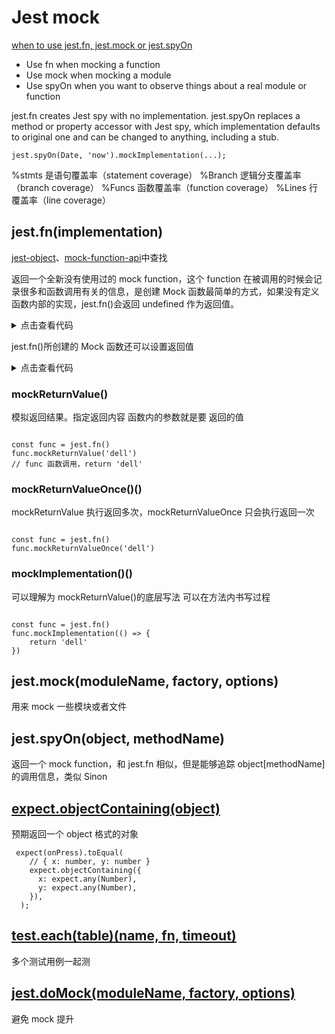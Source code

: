 # Jest mock

[when to use jest.fn, jest.mock or jest.spyOn](https://jestjs.io/docs/mock-functions)

- Use fn when mocking a function
- Use mock when mocking a module
- Use spyOn when you want to observe things about a real module or function

jest.fn creates Jest spy with no implementation.
jest.spyOn replaces a method or property accessor with Jest spy, which implementation defaults to original one and can be changed to anything, including a stub.

```
jest.spyOn(Date, 'now').mockImplementation(...);
```

%stmts 是语句覆盖率（statement coverage）
%Branch 逻辑分支覆盖率（branch coverage）
%Funcs 函数覆盖率（function coverage）
%Lines 行覆盖率（line coverage）

## jest.fn(implementation)

[jest-object](https://jestjs.io/docs/jest-object)、[mock-function-api](https://jestjs.io/docs/mock-function-api)中查找

返回一个全新没有使用过的 mock function，这个 function 在被调用的时候会记录很多和函数调用有关的信息，是创建 Mock 函数最简单的方式，如果没有定义函数内部的实现，jest.fn()会返回 undefined 作为返回值。

<details>
<summary>点击查看代码</summary>

```
describe('测试jest.fn()调用', () => {
  let mockFn = jest.fn();
  let result = mockFn(1, 2, 3);

  // 断言 mockFn 的执行后返回 undefined
  expect(result).toBeUndefined();
  // 断言 mockFn 被调用
  expect(mockFn).toBeCalled();
  // 断言 mockFn 被调用了一次
  expect(mockFn).toBeCalledTimes(1);
  // 断言 mockFn 传入的参数为 1, 2, 3
  expect(mockFn).toHaveBeenCalledWith(1, 2, 3);
})

```

</details>

jest.fn()所创建的 Mock 函数还可以设置返回值

<details>
<summary>点击查看代码</summary>

```

describe('测试 jest.fn()返回固定值', () => {
  let mockFn = jest.fn().mockReturnValue('default');
  // 断言 mockFn 执行后返回值为 default
  expect(mockFn()).toBe('default');
})

test('测试 jest.fn()内部实现', () => {
  let mockFn = jest.fn((num1, num2) => {
  return num1 \* num2;
})
// 断言 mockFn 执行后返回 100
expect(mockFn(10, 10)).toBe(100);
})

```

</details>

### mockReturnValue()

模拟返回结果。指定返回内容
函数内的参数就是要 返回的值

```

const func = jest.fn()
func.mockReturnValue('dell')
// func 函数调用，return 'dell'

```

### mockReturnValueOnce()()

mockReturnValue 执行返回多次，mockReturnValueOnce 只会执行返回一次

```

const func = jest.fn()
func.mockReturnValueOnce('dell')

```

### mockImplementation()()

可以理解为 mockReturnValue()的底层写法
可以在方法内书写过程

```

const func = jest.fn()
func.mockImplementation(() => {
    return 'dell'
})

```

## jest.mock(moduleName, factory, options)

用来 mock 一些模块或者文件

## jest.spyOn(object, methodName)

返回一个 mock function，和 jest.fn 相似，但是能够追踪 object[methodName]的调用信息，类似 Sinon

## [expect.objectContaining(object)](https://jestjs.io/zh-Hans/docs/expect#expectobjectcontainingobject)

预期返回一个 object 格式的对象

```
 expect(onPress).toEqual(
    // { x: number, y: number }
    expect.objectContaining({
      x: expect.any(Number),
      y: expect.any(Number),
    }),
  );
```

## [test.each(table)(name, fn, timeout)](https://jestjs.io/docs/api#testeachtablename-fn-timeout)

多个测试用例一起测

## [jest.doMock(moduleName, factory, options)](https://jestjs.io/docs/jest-object#jestdomockmodulename-factory-options)

避免 mock 提升
